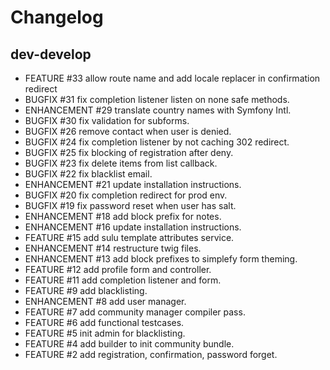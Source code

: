 # Changelog

## dev-develop

 - FEATURE     #33    allow route name and add locale replacer in confirmation redirect 
 - BUGFIX      #31    fix completion listener listen on none safe methods.
 - ENHANCEMENT #29    translate country names with Symfony Intl.
 - BUGFIX      #30    fix validation for subforms.
 - BUGFIX      #26    remove contact when user is denied.
 - BUGFIX      #24    fix completion listener by not caching 302 redirect.
 - BUGFIX      #25    fix blocking of registration after deny.
 - BUGFIX      #23    fix delete items from list callback.
 - BUGFIX      #22    fix blacklist email.
 - ENHANCEMENT #21    update installation instructions.
 - BUGFIX      #20    fix completion redirect for prod env.
 - BUGFIX      #19    fix password reset when user has salt.
 - ENHANCEMENT #18    add block prefix for notes.
 - ENHANCEMENT #16    update installation instructions.
 - FEATURE     #15    add sulu template attributes service.
 - ENHANCEMENT #14    restructure twig files.
 - ENHANCEMENT #13    add block prefixes to simplefy form theming.
 - FEATURE     #12    add profile form and controller.
 - FEATURE     #11    add completion listener and form.
 - FEATURE     #9     add blacklisting.
 - ENHANCEMENT #8     add user manager.
 - FEATURE     #7     add community manager compiler pass.
 - FEATURE     #6     add functional testcases.
 - FEATURE     #5     init admin for blacklisting.
 - FEATURE     #4     add builder to init community bundle.
 - FEATURE     #2     add registration, confirmation, password forget.

